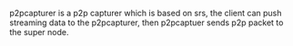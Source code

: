 p2pcapturer is a p2p capturer which is based on srs, the client can push streaming data to the p2pcapturer, then p2pcaptuer sends p2p packet to the super node.
